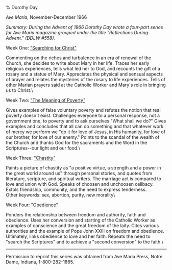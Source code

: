 % Dorothy Day

*Ave Maria*, November-December 1966

*Summary: During the Advent of 1966 Dorothy Day wrote a four-part series
for *Ave Maria* magazine grouped under the title "Reflections During
Advent." (DDLW \#558).*

Week One: ["Searching for Christ"](daytext.cfm?TextID=559)

Commenting on the riches and turbulence in an era of renewal of the
Church, she decides to write about Mary in her life. Traces her early
religious experiences, tells what led her to God, and recounts the gift
of a rosary and a statue of Mary. Appreciates the physical and sensual
aspects of prayer and relates the mysteries of the rosary to life
experiences. Tells of other Marian prayers said at the Catholic Worker
and Mary's role in bringing us to Christ.\

Week Two: ["The Meaning of Poverty"](daytext.cfm?TextID=560)

Gives examples of false voluntary poverty and refutes the notion that
real poverty doesn't exist. Challenges everyone to a personal response,
not a government one, to poverty and to ask ourselves "What shall we
do?" Gives examples and concludes that all can do something and that
whatever work of mercy we perform we "do it for love of Jesus, in His
humanity, for love of our brother, for love of our enemy." Points to the
scandal of the wealth of the Church and thanks God for the sacraments
and the Word in the Scriptures--our light and our food.\

Week Three: ["Chastity"](daytext.cfm?TextID=561)

Paints a picture of chastity as "a positive virtue, a strength and a
power in the great world around us" through personal stories, and quotes
from literature, scripture, and spiritual writers. The marriage act is
compared to love and union with God. Speaks of choosen and unchoosen
celibacy. Extols friendship, community, and the need to express
tenderness. \
Other keywords: sex, abortion, purity, new morality\

Week Four: ["Obedience"](daytext.cfm?TextID=562)

Ponders the relationship between freedom and authority, faith and
obedience. Uses her conversion and starting of the Catholic Worker as
examples of conscience and the great freedom of the laity. Cites various
authorities and the example of Pope John XXIII on freedom and obedience.
Ultimately, links obedience to love and her faith. Repeats the need to
"search the Scriptures" and to achieve a "second conversion" to the
faith.\

* * * * *

Permission to reprint this series was obtained from Ave Maria Press,
Notre Dame, Indiana, 1-800-282-1865.
